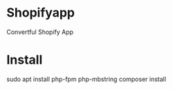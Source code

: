 # Shopifyapp
Convertful Shopify App

# Install
sudo apt install php-fpm php-mbstring
composer install
